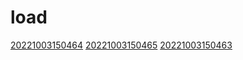 # load
[20221003150464](/zet/20221003150464/README.md)
[20221003150465](/zet/20221003150465/README.md)
[20221003150463](/zet/20221003150463/README.md)

